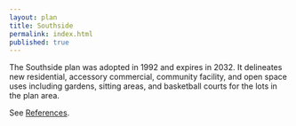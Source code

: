 ```yaml
---
layout: plan
title: Southside
permalink: index.html
published: true
---
```


The Southside plan was adopted in 1992 and expires in 2032. It delineates new residential, accessory commercial, community facility, and open space uses including gardens, sitting areas, and basketball courts for the lots in the plan area.

See [References](http://www.urbanreviewer.org/#page=references.html).